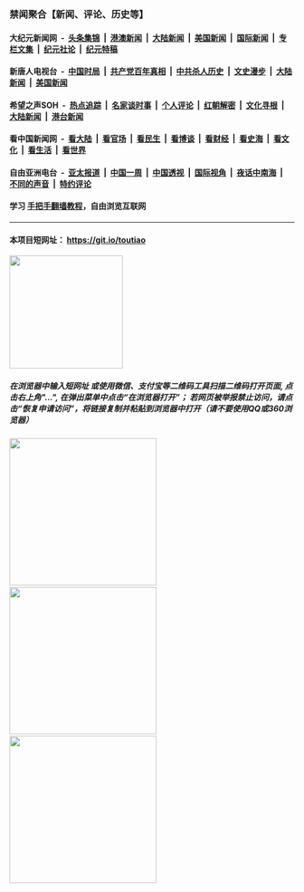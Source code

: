 ### 禁闻聚合【新闻、评论、历史等】

#### 大纪元新闻网 &nbsp;-&nbsp; [头条集锦](indexes/E头条集锦.md?t=02141844) &nbsp;|&nbsp; [港澳新闻](indexes/E港澳新闻.md?t=02141844)  &nbsp;|&nbsp; [大陆新闻](indexes/E大陆新闻.md?t=02141844) &nbsp;|&nbsp; [美国新闻](indexes/E美国新闻.md?t=02141844) &nbsp;|&nbsp; [国际新闻](indexes/E国际新闻.md?t=02141844) &nbsp;|&nbsp; [专栏文集](indexes/E专栏文集.md?t=02141844) &nbsp;|&nbsp; [纪元社论](indexes/E纪元社论.md?t=02141844) &nbsp;|&nbsp; [纪元特稿](indexes/E纪元特稿.md?t=02141844) 

#### 新唐人电视台 &nbsp;-&nbsp; [中国时局](indexes/N中国时局.md?t=02141844) &nbsp;|&nbsp; [共产党百年真相](indexes/N共产党百年真相.md?t=02141844) &nbsp;|&nbsp; [中共杀人历史](indexes/N中共杀人历史.md?t=02141844) &nbsp;|&nbsp; [文史漫步](indexes/N文史漫步.md?t=02141844) &nbsp;|&nbsp; [大陆新闻](indexes/N大陆新闻.md?t=02141844) &nbsp;|&nbsp; [美国新闻](indexes/N美国新闻.md?t=02141844)

#### 希望之声SOH &nbsp;-&nbsp; [热点追踪](indexes/H热点追踪.md?t=02141844) &nbsp;|&nbsp; [名家谈时事](indexes/H名家谈时事.md?t=02141844) &nbsp;|&nbsp; [个人评论](indexes/H个人评论.md?t=02141844)  &nbsp;|&nbsp; [红朝解密](indexes/H红朝解密.md?t=02141844) &nbsp;|&nbsp; [文化寻根](indexes/H文化寻根.md?t=02141844) &nbsp;|&nbsp; [大陆新闻](indexes/H大陆新闻.md?t=02141844) &nbsp;|&nbsp; [港台新闻](indexes/H港台新闻.md?t=02141844)

#### 看中国新闻网 &nbsp;-&nbsp; [看大陆](indexes/S看大陆.md?t=02141844) &nbsp;|&nbsp; [看官场](indexes/S看官场.md?t=02141844) &nbsp;|&nbsp; [看民生](indexes/S看民生.md?t=02141844)  &nbsp;|&nbsp; [看博谈](indexes/S看博谈.md?t=02141844) &nbsp;|&nbsp; [看财经](indexes/S看财经.md?t=02141844) &nbsp;|&nbsp; [看史海](indexes/S看史海.md?t=02141844) &nbsp;|&nbsp; [看文化](indexes/S看文化.md?t=02141844) &nbsp;|&nbsp; [看生活](indexes/S看生活.md?t=02141844) &nbsp;|&nbsp; [看世界](indexes/S看世界.md?t=02141844)

#### 自由亚洲电台 &nbsp;-&nbsp; [亚太报道](indexes/R亚太报道.md?t=02141844) &nbsp;|&nbsp; [中国一周](indexes/R中国一周.md?t=02141844) &nbsp;|&nbsp; [中国透视](indexes/R中国透视.md?t=02141844)  &nbsp;|&nbsp; [国际视角](indexes/R国际视角.md?t=02141844) &nbsp;|&nbsp; [夜话中南海](indexes/R夜话中南海.md?t=02141844) &nbsp;|&nbsp; [不同的声音](indexes/R不同的声音.md?t=02141844) &nbsp;|&nbsp; [特约评论](indexes/R特约评论.md?t=02141844)

#### 学习 [手把手翻墙教程](https://github.com/gfw-breaker/guides/wiki)，自由浏览互联网

----

#### 本项目短网址： https://git.io/toutiao
<img src="https://raw.githubusercontent.com/gfw-breaker/banned-news/master/scripts/img/qr.png" width="200px"/>  

##### 在浏览器中输入短网址 或使用微信、支付宝等二维码工具扫描二维码打开页面, 点击右上角"...", 在弹出菜单中点击“在浏览器打开”； 若网页被举报禁止访问，请点击“恢复申请访问”，将链接复制并粘贴到浏览器中打开（请不要使用QQ或360浏览器）

<img src="https://raw.githubusercontent.com/gfw-breaker/banned-news/master/scripts/img/1.png" width="260px"/> &nbsp; <img src="https://raw.githubusercontent.com/gfw-breaker/banned-news/master/scripts/img/2.png" width="260px"/> &nbsp; <img src="https://raw.githubusercontent.com/gfw-breaker/banned-news/master/scripts/img/3.png" width="260px"/>
